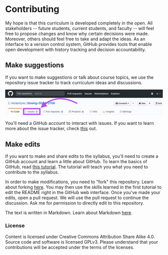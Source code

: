 # Contributing

My hope is that this curriculum is developed completely in the open. All stakeholders -- future students, current students, and faculty -- will feel free to propose changes and know why certain decisions were made. Moreover, others should feel free to take and adapt the ideas. As an interface to a version control system, GitHub provides tools that enable open development with history tracking and decision accountability.

## Make suggestions

If you want to make suggestions or talk about course topics, we use the repository issue tracker to track curriculum ideas and discussions.

![GitHub "Issues" Tag](docs/img/boxed-issues.png)

You'll need a GitHub account to interact with issues. If you want to learn more about the issue tracker, check [this](https://guides.github.com/features/issues/) out.

## Make edits

If you want to make and share edits to the syllabus, you'll need to create a GitHub account and learn a little about GitHub. To learn the basics of GitHub, read [this tutorial](https://guides.github.com/activities/hello-world/). The tutorial will teach you what you need to contribute to the syllabus.

In order to make modifications, you need to "fork" this repository. Learn about forking [here](https://guides.github.com/activities/forking/). You may then use the skills learned in the first tutorial to edit the README right in the GitHub web interface. Once you've made your edits, open a pull request. We will use the pull request to continue the discussion. Ask me for permission to directly edit to this repository.

The text is written in Markdown. Learn about Markdown [here](https://github.com/adam-p/markdown-here/wiki/Markdown-Cheatsheet).

### License

Content is licensed under Creative Commons Attribution Share Alike 4.0. Source code and software is licensed GPLv3. Please understand that your contributions will be accepted under the terms of the licenses.
